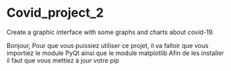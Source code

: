 # Covid_project_2
Create a graphic interface with some graphs and charts about covid-19.

Bonjour, 
Pour que vous puissiez utiliser ce projet, il va falloir que vous importiez le module PyQt ainsi que le module matplotlib
Afin de les installer il faut que vous mettiez à jour votre pip
